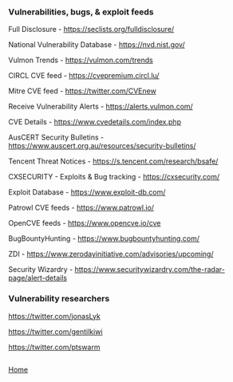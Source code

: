 ### Vulnerabilities, bugs, & exploit feeds

Full Disclosure - https://seclists.org/fulldisclosure/

National Vulnerability Database - https://nvd.nist.gov/

Vulmon Trends - https://vulmon.com/trends

CIRCL CVE feed - https://cvepremium.circl.lu/

Mitre CVE feed - https://twitter.com/CVEnew

Receive Vulnerability Alerts - https://alerts.vulmon.com/

CVE Details - https://www.cvedetails.com/index.php

AusCERT Security Bulletins - https://www.auscert.org.au/resources/security-bulletins/

Tencent Threat Notices - https://s.tencent.com/research/bsafe/

CXSECURITY - Exploits & Bug tracking - https://cxsecurity.com/

Exploit Database - https://www.exploit-db.com/

Patrowl CVE feeds - https://www.patrowl.io/

OpenCVE feeds - https://www.opencve.io/cve

BugBountyHunting - https://www.bugbountyhunting.com/

ZDI - https://www.zerodayinitiative.com/advisories/upcoming/

Security Wizardry - https://www.securitywizardry.com/the-radar-page/alert-details

### Vulnerability researchers

https://twitter.com/jonasLyk

https://twitter.com/gentilkiwi

https://twitter.com/ptswarm

```

```


[Home](https://github.com/BushidoUK/Open-source-tools-for-CTI/blob/master/README.md#index-%E2%84%B9%EF%B8%8F)

